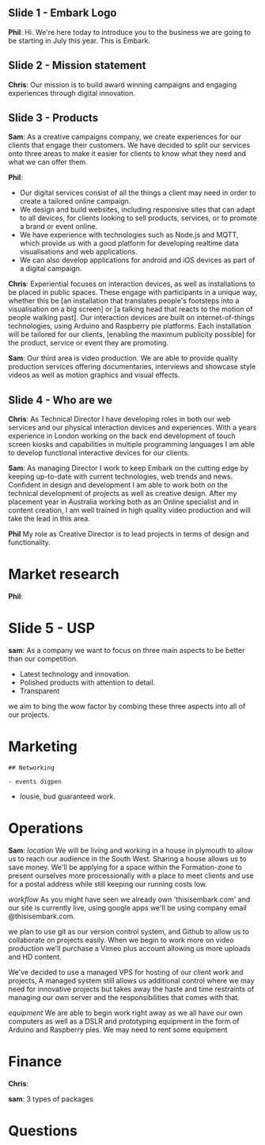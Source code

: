 ## Slide 1 - Embark Logo

**Phil**: Hi. We're here today to introduce you to the business we are going to be starting in July this year. This is Embark.

## Slide 2 - Mission statement

**Chris**: Our mission is to build award winning campaigns and engaging experiences through digital innovation. 

## Slide 3 - Products

**Sam**: As a creative campaigns company, we create experiences for our clients that engage their customers. We have decided to split our services onto three areas to make it easier for clients to know what they need and what we can offer them.

**Phil**: 
- Our digital services consist of all the things a client may need in order to create a tailored online campaign.
- We design and build websites, including responsive sites that can adapt to all devices, for clients looking to sell products, services, or to promote a brand or event online.
- We have experience with technologies such as Node.js and MQTT, which provide us with a good platform for developing realtime data visualisations and web applications.
- We can also develop applications for android and iOS devices as part of a digital campaign.

**Chris**: Experiential focuses on interaction devices, as well as installations to be placed in public spaces. These engage with participants in a unique way, whether this be [an installation that translates people's footsteps into a visualisation on a big screen] or [a talking head that reacts to the motion of people walking past]. Our interaction devices are built on internet-of-things technologies, using Arduino and Raspberry pie platforms. Each installation will be tailored for our clients, [enabling the maximum publicity possible] for the product, service or event they are promoting.

**Sam**: Our third area is video production. We are able to provide quality production services offering documentaries, interviews and showcase style videos as well as motion graphics and visual effects.


## Slide 4 - Who are we

**Chris**: As Technical Director I have developing roles in both our web services and our physical interaction devices and experiences. With a years experience in London working on the back end development of touch screen kiosks and capabilities in multiple programming languages I am able to develop functional interactive devices for our clients.

**Sam**: As managing Director I work to keep Embark on the cutting edge by keeping up-to-date with current technologies, web trends and news. Confident in design and development I am able to work both on the technical development of projects as well as creative design. After my placement year in Australia working both as an Online specialist and in content creation, I am well trained in high quality video production and will take the lead in this area.

**Phil** My role as Creative Director is to lead projects in terms of design and functionality.

# Market research

**Phil**:


# Slide 5 - USP

**sam**: As a company we want to focus on three main aspects to be better than our competition. 


-  Latest technology and innovation.
-  Polished products with attention to detail.
-  Transparent

we aim to bing the wow factor by combing these three aspects into all of our projects.

# Marketing 

	## Networking

	- events digpen
- lousie,  bud
guaranteed work.
# Operations 

**Sam**: 
*location*
We will be living and working in a house in plymouth to allow us to reach our audience in the South West. Sharing a house allows us to save money. We'll be applying for a space within the Formation-zone to present ourselves more processionally with a place to meet clients and use for a postal address while still keeping our running costs low.

*workflow*
As you might have seen we already own 'thisisembark.com' and our site is currently live, using google apps we'll be using company email @thisisembark.com. 

we plan to use git as our version control system, and Github to allow us to collaborate on projects easily. When we begin to work more on video production we'll purchase a Vimeo plus account allowing us more uploads and HD content.

We've decided to use a managed VPS for hosting of our client work and projects, A managed system still allows us additional control where we may need for innovative projects but takes away the haste and time restraints of managing our own server and the responsibilities that comes with that.

*equipment*
We are able to begin work right away as we all have our own computers as well as a DSLR and prototyping equipment in the form of Arduino and Raspberry pies. We may need to rent some equipment

# Finance

**Chris**:

**sam**: 3 types of packages


# Questions

